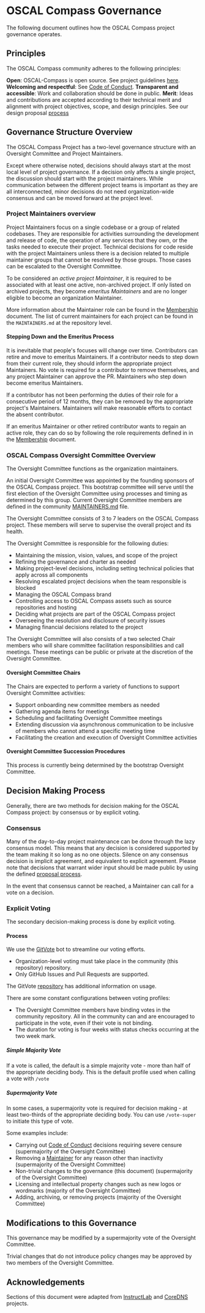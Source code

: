 # OSCAL Compass Governance

The following document outlines how the OSCAL Compass project governance operates.

## Principles

The OSCAL Compass community adheres to the following principles:

**Open**: OSCAL-Compass is open source. See project guidelines [here](./CONTRIBUTING.md).
**Welcoming and respectful**: See [Code of Conduct](./CODE_OF_CONDUCT.md).
**Transparent and accessible**: Work and collaboration should be done in public.
**Merit**: Ideas and contributions are accepted according to their technical merit and alignment with project objectives, scope, and design principles. See our design proposal [process](./proposals/README.md)

## Governance Structure Overview

The OSCAL Compass Project has a two-level governance structure with an Oversight Committee and Project Maintainers.

Except where otherwise noted, decisions should always start at the most local level of project governance. If a decision only affects a single project, the discussion should start with the project maintainers. While communication between the different project teams is important as they are all interconnected, minor decisions do not need organization-wide consensus and can be moved forward at the project level.

### Project Maintainers overview

Project Maintainers focus on a single codebase or a group of related codebases. They are responsible for activities surrounding the development and release of code, the operation of any services that they own, or the tasks needed to execute their project. Technical decisions for code reside with the project Maintainers unless there is a decision related to multiple maintainer groups that cannot be resolved by those groups. Those cases can be escalated to the Oversight Committee.

To be considered an _active project Maintainer_, it is required to be associated with at least one active, non-archived project. If only listed on archived projects, they become _emeritus Maintainers_ and are no longer eligible to become an organization Maintainer.

More information about the Maintainer role can be found in the [Membership](./MEMBERSHIP.md) document. The list of current maintainers for each project can be found in the `MAINTAINERS.md` at the repository level.

#### Stepping Down and the Emeritus Process

It is inevitable that people's focuses will change over time. Contributors can retire and move to emeritus Maintainers. If a contributor needs to step down from their current role, they should inform the appropriate project Maintainers. No vote is required for a contributor to remove themselves, and any project Maintainer can approve the PR. Maintainers who step down become emeritus Maintainers.

If a contributor has not been performing the duties of their role for a consecutive period of 12 months, they can be removed by the appropriate project's Maintainers. Maintainers will make reasonable efforts to contact the absent contributor.

If an emeritus Maintainer or other retired contributor wants to regain an active role, they can do so by following the role requirements defined in in the [Membership](./MEMBERSHIP.md) document.

### OSCAL Compass Oversight Committee Overview

The Oversight Committee functions as the organization maintainers.

An initial Oversight Committee was appointed by the founding sponsors of the OSCAL Compass project. This bootstrap committee will serve until the first election of the Oversight Committee using processes and timing as determined by this group. Current Oversight Committee members are defined in the community [MAINTAINERS.md](./MAINTAINERS.md) file.

The Oversight Committee consists of 3 to 7 leaders on the OSCAL Compass project. These members will serve to supervise the overall project and its health.

The Oversight Committee is responsible for the following duties:

* Maintaining the mission, vision, values, and scope of the project
* Refining the governance and charter as needed
* Making project-level decisions, including setting technical policies that apply across all components
* Resolving escalated project decisions when the team responsible is blocked
* Managing the OSCAL Compass brand
* Controlling access to OSCAL Compass assets such as source repositories and hosting
* Deciding what projects are part of the OSCAL Compass project
* Overseeing the resolution and disclosure of security issues
* Managing financial decisions related to the project

The Oversight Committee will also consists of a two selected Chair members who will share committee facilitation responsibilities and call meetings. These meetings can be public or private at the discretion of the Oversight Committee.

#### Oversight Committee Chairs

The Chairs are expected to perform a variety of functions to support Oversight Committee activities:

- Support onboarding new committee members as needed
- Gathering agenda items for meetings
- Scheduling and facilitating Oversight Committee meetings
- Extending discussion via asynchronous communication to be inclusive of members who cannot attend a specific meeting time
- Facilitating the creation and execution of Oversight Committee activities

#### Oversight Committee Succession Procedures

This process is currently being determined by the bootstrap Oversight Committee.

## Decision Making Process

Generally, there are two methods for decision making for the OSCAL Compass project: by consensus or by explicit voting.

### Consensus

Many of the day-to-day project maintenance can be done through the lazy consensus model. This means that any decision is considered supported by the team making it so long as no one objects. Silence on any consensus decision is implicit agreement, and equivalent to explicit agreement. Please note that decisions that warrant wider input should be made public by using the defined [proposal process](./proposals/README.md).

In the event that consensus cannot be reached, a Maintainer can call for a vote on a decision.

### Explicit Voting

The secondary decision-making process is done by explicit voting.

#### Process

We use the [GitVote](https://github.com/cncf/gitvote) bot to streamline our voting efforts.

- Organization-level voting must take place in the community (this repository) repository.
- Only GitHub Issues and Pull Requests are supported.

The GitVote [repository](https://github.com/cncf/gitvote/blob/main/README.md) has additional information on usage.

There are some constant configurations between voting profiles:

- The Oversight Committee members have binding votes in the community repository. All in the community can and are encouraged to participate in the vote, even if their vote is not binding.
- The duration for voting is four weeks with status checks occurring at the two week mark.

##### Simple Majority Vote

If a vote is called, the default is a simple majority vote - more than half of the appropriate deciding body. This is the default profile used when calling a vote with `/vote`

##### Supermajority Vote

In some cases, a supermajority vote is required for decision making - at least two-thirds of the appropriate deciding body. You can use `/vote-super` to initiate this type of vote.

Some examples include:

* Carrying out [Code of Conduct](https://oscal-compass.github.io/compliance-trestle/mkdocs_code_of_conduct/) decisions requiring severe censure (supermajority of the Oversight Committee)
* Removing a [Maintainer](./MAINTAINERS.md) for any reason other than inactivity (supermajority of the Oversight Committee)
* Non-trivial changes to the governance (this document) (supermajority of the Oversight Committee)
* Licensing and intellectual property changes such as new logos or wordmarks (majority of the Oversight Committee)
* Adding, archiving, or removing projects (majority of the Oversight Committee)

## Modifications to this Governance

This governance may be modified by a supermajority vote of the Oversight Committee.

Trivial changes that do not introduce policy changes may be approved by two members of the Oversight Committee.

## Acknowledgements

Sections of this document were adapted from [InstructLab](https://github.com/instructlab/community/blob/main/GOVERNANCE.md) and [CoreDNS](https://github.com/coredns/coredns/blob/master/GOVERNANCE.md) projects.
